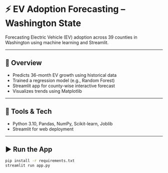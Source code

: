 
# ⚡ EV Adoption Forecasting – Washington State

Forecasting Electric Vehicle (EV) adoption across 39 counties in Washington using machine learning and Streamlit.

---

## 🚀 Overview

- Predicts 36-month EV growth using historical data
- Trained a regression model (e.g., Random Forest)
- Streamlit app for county-wise interactive forecast
- Visualizes trends using Matplotlib

---

## 🧠 Tools & Tech

- Python 3.10, Pandas, NumPy, Scikit-learn, Joblib
- Streamlit for web deployment

---

## ▶️ Run the App

```bash
pip install -r requirements.txt
streamlit run app.py
